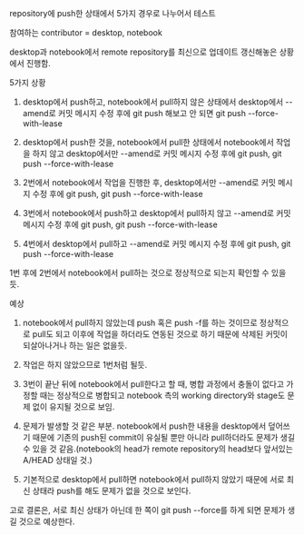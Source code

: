 repository에 push한 상태에서 5가지 경우로 나누어서 테스트

참여하는 contributor = desktop, notebook

desktop과 notebook에서 remote repository를 최신으로 업데이트 갱신해놓은 상황에서 진행함.

5가지 상황 

1. desktop에서 push하고, notebook에서 pull하지 않은 상태에서 desktop에서 --amend로 커밋 메시지 수정 후에 git push 해보고 안 되면 git push --force-with-lease 

2. desktop에서 push한 것을, notebook에서 pull한 상태에서 notebook에서 작업을 하지 않고 desktop에서만 --amend로 커밋 메시지 수정 후에 git push, git push --force-with-lease

3. 2번에서 notebook에서 작업을 진행한 후, desktop에서만 --amend로 커밋 메시지 수정 후에 git push, git push --force-with-lease

4. 3번에서 notebook에서 push하고 desktop에서 pull하지 않고 --amend로 커밋 메시지 수정 후에 git push, git push --force-with-lease

5. 4번에서 desktop에서 pull하고 --amend로 커밋 메시지 수정 후에 git push, git push --force-with-lease

1번 후에 2번에서 notebook에서 pull하는 것으로 정상적으로 되는지 확인할 수 있을 듯.

예상

1. notebook에서 pull하지 않았는데 push 혹은 push -f를 하는 것이므로 정상적으로 pull도 되고 이후에 작업을 하더라도 연동된 것으로 하기 때문에 삭제된 커밋이 되살아나거나 하는 일은 없을듯.

2. 작업은 하지 않았으므로 1번처럼 될듯.

3. 3번이 끝난 뒤에 notebook에서 pull한다고 할 때, 병합 과정에서 충돌이 없다고 가정할 때는 정상적으로 병합되고 notebook 측의 working directory와 stage도 문제 없이 유지될 것으로 보임.  

4. 문제가 발생할 것 같은 부분. notebook에서 push한 내용을 desktop에서 덮어쓰기 때문에 기존의 push된 commit이 유실될 뿐만 아니라 pull하더라도 문제가 생길 수 있을 것 같음.(notebook의 head가 remote repository의 head보다 앞서있는 A/HEAD 상태일 것.)

5. 기본적으로 desktop에서 pull하면 notebook에서 pull하지 않았기 때문에 서로 최신 상태라 push를 해도 문제가 없을 것으로 보인다. 


고로 결론은, 서로 최신 상태가 아닌데 한 쪽이 git push --force를 하게 되면 문제가 생길 것으로 예상한다. 